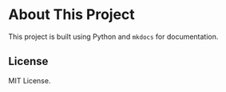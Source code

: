 # About This Project

This project is built using Python and `mkdocs` for documentation.

## License
MIT License.
